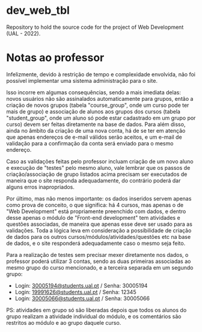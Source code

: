 # dev_web_tbl
 Repository to hold the source code for the project of Web Development (UAL - 2022).

# Notas ao professor
Infelizmente, devido à restrição de tempo e complexidade envolvida, não foi possível implementar uma sistema administração para o site.

Isso incorre em algumas consequências, sendo a mais imediata delas: novos usuários não são assinalados automaticamente para grupos, então a criação de novos grupos (tabela "course_group", onde um curso pode ter mais de grupo) e associação de alunos aos grupos dos cursos (tabela "student_group", onde um aluno só pode estar cadastrado em um grupo por curso) devem ser feitas diretamente na base de dados. Para além disso, ainda no âmbito da criação de uma nova conta, há de se ter em atenção que apenas endereços de e-mail válidos serão aceitos, e um e-mail de validação para a confirmação da conta será enviado para o mesmo endereço.

Caso as validações feitas pelo professor incluam criação de um novo aluno e execução de "testes" pelo mesmo aluno, vale lembrar que os passos de criação/associação de grupo listados acima precisam ser executados de maneira que o site responda adequadamente, do contrário poderá dar alguns erros inapropriados.

Por último, mas não menos importante: os dados inseridos servem apenas como prova de conceito, o que significa: há 4 cursos, mas apenas o de "Web Development" está propriamente preenchido com dados, e dentro desse apenas o módulo de "Front-end development" tem atividades e questões associadas, de maneira que apenas esse deve ser usado para as validações. Toda a lógica leva em consideração a possibilidade de criação de dados para os outros cursos/módulos/atividades/questões etc na base de dados, e o site responderá adequadamente caso o mesmo seja feito.

Para a realização de testes sem precisar mexer diretamente nos dados, o professor poderá utilizar 3 contas, sendo as duas primeiras associadas ao mesmo grupo do curso mencionado, e a terceira separada em um segundo grupo:
- Login: 30005194@students.ual.pt / Senha: 30005194
- Login: 19991626@students.ual.pt / Senha: 12345
- Login: 30005066@students.ual.pt / Senha: 30005066

PS: atividades em grupo só são liberadas depois que todos os alunos do grupo realizam a atividade individual do módulo, e os comentários são restritos ao módulo e ao grupo daquele curso.

